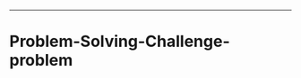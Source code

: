 ------------------------------------------------------------------------------------------------
# Problem-Solving-Challenge-problem
